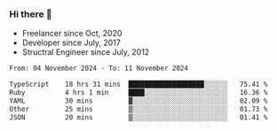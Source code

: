 ### Hi there 👋

- Freelancer since Oct, 2020
- Developer since July, 2017
- Structral Engineer since July, 2012

<!--START_SECTION:waka-->

```txt
From: 04 November 2024 - To: 11 November 2024

TypeScript    18 hrs 31 mins  ███████████████████░░░░░░   75.41 %
Ruby          4 hrs 1 min     ████░░░░░░░░░░░░░░░░░░░░░   16.36 %
YAML          30 mins         ▓░░░░░░░░░░░░░░░░░░░░░░░░   02.09 %
Other         25 mins         ▒░░░░░░░░░░░░░░░░░░░░░░░░   01.73 %
JSON          20 mins         ▒░░░░░░░░░░░░░░░░░░░░░░░░   01.41 %
```

<!--END_SECTION:waka-->
